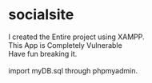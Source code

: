 # socialsite

I created the Entire project using XAMPP.<br>
This App is Completely Vulnerable<br>
Have fun breaking it.<br>
<br>
import myDB.sql through phpmyadmin.

